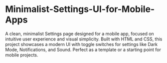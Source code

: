 # Minimalist-Settings-UI-for-Mobile-Apps
A clean, minimalist Settings page designed for a mobile app, focused on intuitive user experience and visual simplicity. Built with HTML and CSS, this project showcases a modern UI with toggle switches for settings like Dark Mode, Notifications, and Sound. Perfect as a template or a starting point for mobile projects.
